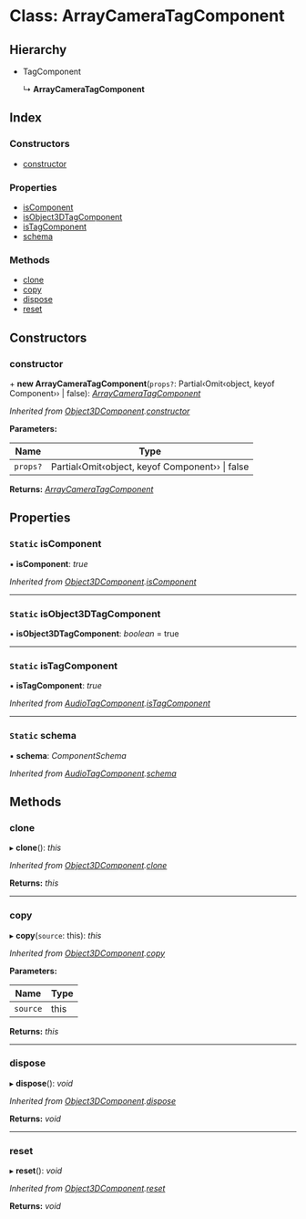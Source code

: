 
# Class: ArrayCameraTagComponent

## Hierarchy

* TagComponent

  ↳ **ArrayCameraTagComponent**

## Index

### Constructors

* [constructor](arraycameratagcomponent.md#constructor)

### Properties

* [isComponent](arraycameratagcomponent.md#static-iscomponent)
* [isObject3DTagComponent](arraycameratagcomponent.md#static-isobject3dtagcomponent)
* [isTagComponent](arraycameratagcomponent.md#static-istagcomponent)
* [schema](arraycameratagcomponent.md#static-schema)

### Methods

* [clone](arraycameratagcomponent.md#clone)
* [copy](arraycameratagcomponent.md#copy)
* [dispose](arraycameratagcomponent.md#dispose)
* [reset](arraycameratagcomponent.md#reset)

## Constructors

###  constructor

\+ **new ArrayCameraTagComponent**(`props?`: Partial‹Omit‹object, keyof Component<any>›› | false): *[ArrayCameraTagComponent](arraycameratagcomponent.md)*

*Inherited from [Object3DComponent](object3dcomponent.md).[constructor](object3dcomponent.md#constructor)*

**Parameters:**

Name | Type |
------ | ------ |
`props?` | Partial‹Omit‹object, keyof Component<any>›› &#124; false |

**Returns:** *[ArrayCameraTagComponent](arraycameratagcomponent.md)*

## Properties

### `Static` isComponent

▪ **isComponent**: *true*

*Inherited from [Object3DComponent](object3dcomponent.md).[isComponent](object3dcomponent.md#static-iscomponent)*

___

### `Static` isObject3DTagComponent

▪ **isObject3DTagComponent**: *boolean* = true

___

### `Static` isTagComponent

▪ **isTagComponent**: *true*

*Inherited from [AudioTagComponent](audiotagcomponent.md).[isTagComponent](audiotagcomponent.md#static-istagcomponent)*

___

### `Static` schema

▪ **schema**: *ComponentSchema*

*Inherited from [AudioTagComponent](audiotagcomponent.md).[schema](audiotagcomponent.md#static-schema)*

## Methods

###  clone

▸ **clone**(): *this*

*Inherited from [Object3DComponent](object3dcomponent.md).[clone](object3dcomponent.md#clone)*

**Returns:** *this*

___

###  copy

▸ **copy**(`source`: this): *this*

*Inherited from [Object3DComponent](object3dcomponent.md).[copy](object3dcomponent.md#copy)*

**Parameters:**

Name | Type |
------ | ------ |
`source` | this |

**Returns:** *this*

___

###  dispose

▸ **dispose**(): *void*

*Inherited from [Object3DComponent](object3dcomponent.md).[dispose](object3dcomponent.md#dispose)*

**Returns:** *void*

___

###  reset

▸ **reset**(): *void*

*Inherited from [Object3DComponent](object3dcomponent.md).[reset](object3dcomponent.md#reset)*

**Returns:** *void*
